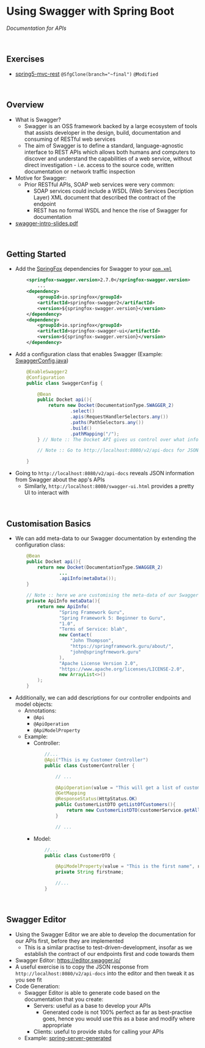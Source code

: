 # Using Swagger with Spring Boot
*Documentation for APIs*

<br>

## Exercises
* [spring5-mvc-rest](../24-restful-with-spring-mvc/exercises/spring5-mvc-rest) `@SfgClone(branch="~final")` `@Modified`

<br>

## Overview
* What is Swagger?
    * Swagger is an OSS framework backed by a large ecosystem of tools that assists developer in the design, build, documentation and consuming of RESTful web services
    * The aim of Swagger is to define a standard, language-agnostic interface to REST APIs which allows both humans and computers to discover and understand the capabilities of a web service, without direct investigation - i.e. access to the source code, written documentation or network traffic inspection
* Motive for Swagger:
    * Prior RESTful APIs, SOAP web services were very common:
        * SOAP services could include a WSDL (Web Services Decription Layer) XML document that described the contract of the endpoint
        * REST has no formal WSDL and hence the rise of Swagger for documentation
* [swagger-intro-slides.pdf](./res/swagger-intro-slides.pdf)

<br>

## Getting Started
* Add the [SpringFox](https://github.com/springfox/springfox) dependencies for Swagger to your [`pom.xml`](../24-restful-with-spring-mvc/exercises/spring5-mvc-rest/pom.xml)
    ```xml
        <springfox-swagger.version>2.7.0</springfox-swagger.version>
            ...
        <dependency>
            <groupId>io.springfox</groupId>
            <artifactId>springfox-swagger2</artifactId>
            <version>${springfox-swagger.version}</version>
        </dependency>
        <dependency>
            <groupId>io.springfox</groupId>
            <artifactId>springfox-swagger-ui</artifactId>
            <version>${springfox-swagger.version}</version>
        </dependency>
    ```
* Add a configuration class that enables Swagger (Example: [SwaggerConfig.java](../24-restful-with-spring-mvc/exercises/spring5-mvc-rest/src/main/java/guru/springfamework/config/SwaggerConfig.java))
    ```java 
        @EnableSwagger2
        @Configuration
        public class SwaggerConfig {

            @Bean
            public Docket api(){
                return new Docket(DocumentationType.SWAGGER_2)
                        .select()
                        .apis(RequestHandlerSelectors.any())
                        .paths(PathSelectors.any())
                        .build()
                        .pathMapping("/");
            } // Note :: The Docket API gives us control over what info we expose through Swagger

            // Note :: Go to http://localhost:8080/v2/api-docs for JSON info about the APIs

        }
    ```
* Going to `http://localhost:8080/v2/api-docs` reveals JSON information from Swagger about the app's APIs
    * Similarly, `http://localhost:8080/swagger-ui.html` provides a pretty UI to interact with

<br>

## Customisation Basics
* We can add meta-data to our Swagger documentation by extending the configuration class:
    ```java
        @Bean
        public Docket api(){
            return new Docket(DocumentationType.SWAGGER_2)
                    ...
                    .apiInfo(metaData());
        }

        // Note :: here we are customising the meta-data of our Swagger API docs
        private ApiInfo metaData(){
            return new ApiInfo(
                    "Spring Framework Guru",
                    "Spring Framework 5: Beginner to Guru",
                    "1.0",
                    "Terms of Service: blah",
                    new Contact(
                        "John Thompson",
                        "https://springframework.guru/about/",
                        "john@springfrmework.guru"
                    ),
                    "Apache License Version 2.0",
                    "https://www.apache.org/licenses/LICENSE-2.0",
                    new ArrayList<>()
            );
        }
    ```
* Additionally, we can add descriptions for our controller endpoints and model objects:
    * Annotations:
        * `@Api`
        * `@ApiOperation`
        * `@ApiModelProperty`
    * Example:
        * Controller:
            ```java
                //...
                @Api("This is my Customer Controller")
                public class CustomerController {

                    // ...

                    @ApiOperation(value = "This will get a list of customers.", notes = "These are some notes about the API.")
                    @GetMapping
                    @ResponseStatus(HttpStatus.OK)
                    public CustomerListDTO getListOfCustomers(){
                        return new CustomerListDTO(customerService.getAllCustomers());
                    }

                    // ...
            ```
        * Model:
            ```java
                //...
                public class CustomerDTO {

                    @ApiModelProperty(value = "This is the first name", required = true)
                    private String firstname;

                    //...
                }
            ```

<br>

## Swagger Editor
* Using the Swagger Editor we are able to develop the documentation for our APIs first, before they are implemented
    * This is a similar practise to test-driven-development, insofar as we establish the contract of our endpoints first and code towards them
* Swagger Editor: https://editor.swagger.io/
* A useful exercise is to copy the JSON response from `http://localhost:8080/v2/api-docs` into the editor and then tweak it as you see fit
* Code Generation:
    * Swagger Editor is able to generate code based on the documentation that you create:
        * Servers: useful as a base to develop your APIs
            * Generated code is not 100% perfect as far as best-practise goes, hence you would use this as a base and modify where appropriate
        * Clients: useful to provide stubs for calling your APIs
    * Example: [spring-server-generated](./res/spring-server-generated/pom.xml)